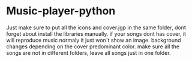 # Music-player-python
Just make sure to put all the icons and cover.jgp in the same folder, dont forget about install the libraries manually.
if your songs dont has cover, it will reproduce music normaly it just won´t show an image.
background changes depending on the cover predominant color.
make sure all the songs are not in different folders, leave all songs just in one folder.
